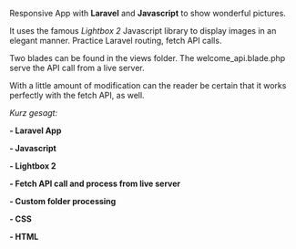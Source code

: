Responsive App with **Laravel** and **Javascript** to show wonderful pictures. 

It uses the famous _Lightbox 2_ Javascript library to display images in an elegant manner. Practice Laravel routing, fetch API calls.

Two blades can be found in the views folder. The welcome_api.blade.php serve the API call from a live server. 

With a little amount of modification can the reader be certain that it works perfectly with the fetch API, as well.

_Kurz gesagt:_

**- Laravel App**

**- Javascript**

**- Lightbox 2**

**- Fetch API call and process from live server**

**- Custom folder processing**

**- CSS**

**- HTML**
